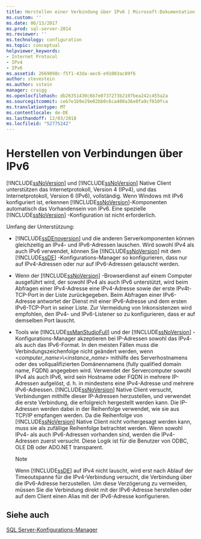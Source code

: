 ```yaml
---
title: Herstellen einer Verbindung über IPv6 | Microsoft-Dokumentation
ms.custom: ''
ms.date: 06/13/2017
ms.prod: sql-server-2014
ms.reviewer: ''
ms.technology: configuration
ms.topic: conceptual
helpviewer_keywords:
- Internet Protocol
- IPv4
- IPv6
ms.assetid: 2669098c-f5f1-43da-aec6-e91003ac89f6
author: stevestein
ms.author: sstein
manager: craigg
ms.openlocfilehash: db26351430c6b7e0737273b2107bea242c455a2a
ms.sourcegitcommit: ceb7e1b9e29e02bb0c6ca400a36e0fa9cf010fca
ms.translationtype: MT
ms.contentlocale: de-DE
ms.lasthandoff: 12/03/2018
ms.locfileid: "52775242"
---
```

# <a name="connecting-using-ipv6"></a>Herstellen von Verbindungen über IPv6
  [!INCLUDE[ssNoVersion](../../includes/ssnoversion-md.md)] und [!INCLUDE[ssNoVersion](../../includes/ssnoversion-md.md)] Native Client unterstützen das Internetprotokoll, Version 4 (IPv4), und das Internetprotokoll, Version 6 (IPv6), vollständig. Wenn Windows mit IPv6 konfiguriert ist, erkennen [!INCLUDE[ssNoVersion](../../includes/ssnoversion-md.md)]-Komponenten automatisch das Vorhandensein von IPv6. Eine spezielle [!INCLUDE[ssNoVersion](../../includes/ssnoversion-md.md)] -Konfiguration ist nicht erforderlich.  
  
 Umfang der Unterstützung:  
  
-   [!INCLUDE[ssDEnoversion](../../includes/ssdenoversion-md.md)] und die anderen Serverkomponenten können gleichzeitig an IPv4- und IPv6-Adressen lauschen. Wird sowohl IPv4 als auch IPv6 verwendet, können Sie [!INCLUDE[ssNoVersion](../../includes/ssnoversion-md.md)] mit dem [!INCLUDE[ssDE](../../includes/ssde-md.md)] -Konfigurations-Manager so konfigurieren, dass nur auf IPv4-Adressen oder nur auf IPv6-Adressen gelauscht werden.  
  
-   Wenn der [!INCLUDE[ssNoVersion](../../includes/ssnoversion-md.md)] -Browserdienst auf einem Computer ausgeführt wird, der sowohl IPv4 als auch IPv6 unterstützt, wird beim Abfragen einer IPv4-Adresse eine IPv4-Adresse sowie der erste IPv4t-TCP-Port in der Liste zurückgegeben. Beim Abfragen einer IPv6-Adresse antwortet der Dienst mit einer IPv6-Adresse und dem ersten IPv6-TCP-Port in seiner Liste. Zur Vermeidung von Inkonsistenzen wird empfohlen, den IPv4- und IPv6-Listener so zu konfigurieren, dass er auf demselben Port lauscht.  
  
-   Tools wie [!INCLUDE[ssManStudioFull](../../includes/ssmanstudiofull-md.md)] und der [!INCLUDE[ssNoVersion](../../includes/ssnoversion-md.md)] -Konfigurations-Manager akzeptieren bei IP-Adressen sowohl das IPv4- als auch das IPv6-Format. In den meisten Fällen muss die Verbindungszeichenfolge nicht geändert werden, wenn \<*computer_name*>\\<*instance_name*> mithilfe des Serverhostnamens oder des vollqualifizierten Domänennamens (fully qualified domain name, FQDN) angegeben wird. Verwendet der Servercomputer sowohl IPv4 als auch IPv6, wird sein Hostname oder FQDN in mehrere IP-Adressen aufgelöst, d. h. in mindestens eine IPv4-Adresse und mehrere IPv6-Adressen. [!INCLUDE[ssNoVersion](../../includes/ssnoversion-md.md)] Native Client versucht, Verbindungen mithilfe dieser IP-Adressen herzustellen, und verwendet die erste Verbindung, die erfolgreich hergestellt werden kann. Die IP-Adressen werden dabei in der Reihenfolge verwendet, wie sie aus TCP/IP empfangen werden. Da die Reihenfolge von [!INCLUDE[ssNoVersion](../../includes/ssnoversion-md.md)] Native Client nicht vorhergesagt werden kann, muss sie als zufällige Reihenfolge betrachtet werden. Wenn sowohl IPv4- als auch IPv6-Adressen vorhanden sind, werden die IPv4-Adressen zuerst versucht. Diese Logik ist für die Benutzer von ODBC, OLE DB oder ADO.NET transparent.  
  
    > [!NOTE]  
    >  Wenn [!INCLUDE[ssDE](../../includes/ssde-md.md)] auf IPv4 nicht lauscht, wird erst nach Ablauf der Timeoutspanne für die IPv4-Verbindung versucht, die Verbindung über die IPv6-Adresse herzustellen. Um diese Verzögerung zu vermeiden, müssen Sie die Verbindung direkt mit der IPv6-Adresse herstellen oder auf dem Client einen Alias mit der IPv6-Adresse konfigurieren.  
  
## <a name="see-also"></a>Siehe auch  
 [SQL Server-Konfigurations-Manager](../../relational-databases/sql-server-configuration-manager.md)  
  
  
